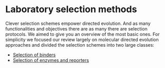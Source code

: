 # Laboratory selection methods

Clever selection schemes empower directed evolution. And as many functionalities and objectives there are as many there are selection protocols. We aimed to give you an overview of the most basic ones. For simplicity we focused our review largely on molecular directed evolution approaches and divided the selection schemes into two large classes: 

- [Selection of binders](binders.md)
- [Selection of enzymes and reporters](enzymes.md)
